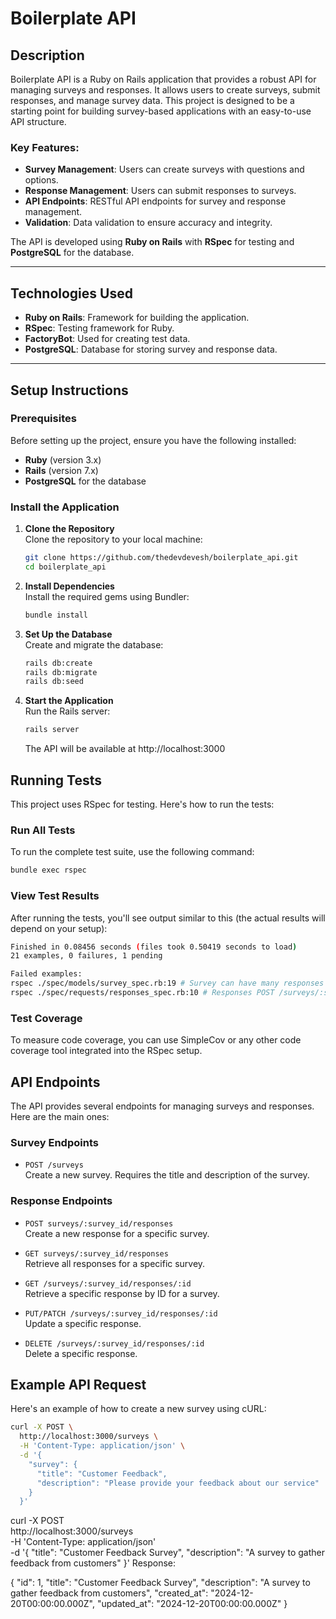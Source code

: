 # Boilerplate API

## Description

Boilerplate API is a Ruby on Rails application that provides a robust API for managing surveys and responses. It allows users to create surveys, submit responses, and manage survey data. This project is designed to be a starting point for building survey-based applications with an easy-to-use API structure.

### Key Features:
- **Survey Management**: Users can create surveys with questions and options.
- **Response Management**: Users can submit responses to surveys.
- **API Endpoints**: RESTful API endpoints for survey and response management.
- **Validation**: Data validation to ensure accuracy and integrity.

The API is developed using **Ruby on Rails** with **RSpec** for testing and **PostgreSQL** for the database.

---

## Technologies Used

- **Ruby on Rails**: Framework for building the application.
- **RSpec**: Testing framework for Ruby.
- **FactoryBot**: Used for creating test data.
- **PostgreSQL**: Database for storing survey and response data.

---

## Setup Instructions

### Prerequisites

Before setting up the project, ensure you have the following installed:

- **Ruby** (version 3.x)
- **Rails** (version 7.x)
- **PostgreSQL** for the database

### Install the Application

1. **Clone the Repository**  
   Clone the repository to your local machine:

   ```bash
   git clone https://github.com/thedevdevesh/boilerplate_api.git
   cd boilerplate_api
   ```

2. **Install Dependencies**  
   Install the required gems using Bundler:

   ```bash
   bundle install
   ```

3. **Set Up the Database**  
   Create and migrate the database:

   ```bash
   rails db:create
   rails db:migrate
   rails db:seed
   ```

4. **Start the Application**  
   Run the Rails server:

   ```bash
   rails server
   ```

   The API will be available at http://localhost:3000

## Running Tests

This project uses RSpec for testing. Here's how to run the tests:

### Run All Tests

To run the complete test suite, use the following command:

```bash
bundle exec rspec
```

### View Test Results

After running the tests, you'll see output similar to this (the actual results will depend on your setup):

```bash
Finished in 0.08456 seconds (files took 0.50419 seconds to load)
21 examples, 0 failures, 1 pending

Failed examples:
rspec ./spec/models/survey_spec.rb:19 # Survey can have many responses
rspec ./spec/requests/responses_spec.rb:10 # Responses POST /surveys/:survey_id/responses with valid parameters creates a new response
```

### Test Coverage

To measure code coverage, you can use SimpleCov or any other code coverage tool integrated into the RSpec setup.

## API Endpoints

The API provides several endpoints for managing surveys and responses. Here are the main ones:

### Survey Endpoints

- `POST /surveys`  
  Create a new survey. Requires the title and description of the survey.

### Response Endpoints

- `POST surveys/:survey_id/responses`  
  Create a new response for a specific survey.

- `GET surveys/:survey_id/responses`  
  Retrieve all responses for a specific survey.

- `GET /surveys/:survey_id/responses/:id`  
  Retrieve a specific response by ID for a survey.

- `PUT/PATCH /surveys/:survey_id/responses/:id`  
  Update a specific response.

- `DELETE /surveys/:survey_id/responses/:id`  
  Delete a specific response.

## Example API Request

Here's an example of how to create a new survey using cURL:

```bash
curl -X POST \
  http://localhost:3000/surveys \
  -H 'Content-Type: application/json' \
  -d '{
    "survey": {
      "title": "Customer Feedback",
      "description": "Please provide your feedback about our service"
    }
  }'
```


curl -X POST \
  http://localhost:3000/surveys \
  -H 'Content-Type: application/json' \
  -d '{
    "title": "Customer Feedback Survey",
    "description": "A survey to gather feedback from customers"
  }'
Response:

{
  "id": 1,
  "title": "Customer Feedback Survey",
  "description": "A survey to gather feedback from customers",
  "created_at": "2024-12-20T00:00:00.000Z",
  "updated_at": "2024-12-20T00:00:00.000Z"
}